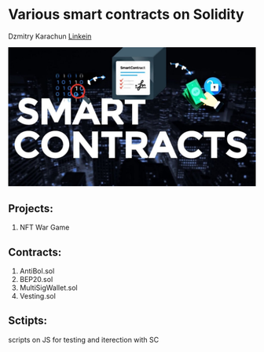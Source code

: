 # Various smart contracts on Solidity

Dzmitry Karachun [Linkein](https://www.linkedin.com/in/dzmitry-karachun/)

![SC](./images/sc.jpg)

## Projects:

1. NFT War Game

## Contracts:

1. AntiBol.sol
2. BEP20.sol
3. MultiSigWallet.sol
4. Vesting.sol

## Sctipts:

scripts on JS for testing and iterection with SC
